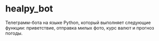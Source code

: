 # healpy_bot
Телеграмм-бота на языке Python, который выполняет следующие функции:  приветствие, отправка милых фото, курс валют и прогноз погоды.
